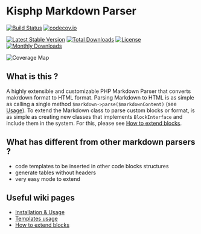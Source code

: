 # Kisphp Markdown Parser

[![Build Status](https://travis-ci.org/kisphp/markdown-parser.svg?branch=master)](https://travis-ci.org/kisphp/markdown-parser)
[![codecov.io](https://codecov.io/github/kisphp/markdown-parser/coverage.svg?branch=master)](https://codecov.io/github/kisphp/markdown-parser?branch=master)

[![Latest Stable Version](https://poser.pugx.org/kisphp/markdown-parser/v/stable)](https://packagist.org/packages/kisphp/markdown-parser)
[![Total Downloads](https://poser.pugx.org/kisphp/markdown-parser/downloads)](https://packagist.org/packages/kisphp/markdown-parser)
[![License](https://poser.pugx.org/kisphp/markdown-parser/license)](https://packagist.org/packages/kisphp/markdown-parser)
[![Monthly Downloads](https://poser.pugx.org/kisphp/markdown-parser/d/monthly)](https://packagist.org/packages/kisphp/markdown-parser)

![Coverage Map](https://codecov.io/gh/kisphp/markdown-parser/branch/master/graphs/sunburst.svg)


## What is this ?

A highly extensible and customizable PHP Markdown Parser that converts makrdown format to HTML format.
Parsing Markdown to HTML is as simple as calling a single method `$markdown->parse($markdownContent)` (see [Usage](https://github.com/kisphp/markdown-parser/wiki)).
To extend the Markdown class to parse custom blocks or format, is as simple as creating new classes that implements `BlockInterface` and include them in the system.
For this, please see [How to extend blocks](https://github.com/kisphp/markdown-parser/wiki/Blocks-Extension-Points).

## What has different from other markdown parsers ?

- code templates to be inserted in other code blocks structures
- generate tables without headers
- very easy mode to extend

## Useful wiki pages

- [Installation &amp; Usage](https://github.com/kisphp/markdown-parser/wiki)
- [Templates usage](https://github.com/kisphp/markdown-parser/wiki/Template-blocks)
- [How to extend blocks](https://github.com/kisphp/markdown-parser/wiki/Blocks-Extension-Points)

